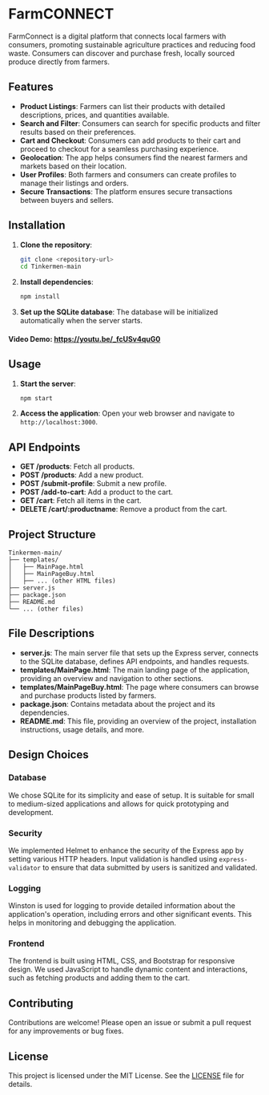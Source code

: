 # FarmCONNECT


FarmConnect is a digital platform that connects local farmers with consumers, promoting sustainable agriculture practices and reducing food waste. Consumers can discover and purchase fresh, locally sourced produce directly from farmers.

## Features

- **Product Listings**: Farmers can list their products with detailed descriptions, prices, and quantities available.
- **Search and Filter**: Consumers can search for specific products and filter results based on their preferences.
- **Cart and Checkout**: Consumers can add products to their cart and proceed to checkout for a seamless purchasing experience.
- **Geolocation**: The app helps consumers find the nearest farmers and markets based on their location.
- **User Profiles**: Both farmers and consumers can create profiles to manage their listings and orders.
- **Secure Transactions**: The platform ensures secure transactions between buyers and sellers.

## Installation

1. **Clone the repository**:
    ```sh
    git clone <repository-url>
    cd Tinkermen-main
    ```

2. **Install dependencies**:
    ```sh
    npm install
    ```

3. **Set up the SQLite database**:
    The database will be initialized automatically when the server starts.
#### Video Demo: https://youtu.be/_fcUSv4quG0



## Usage

1. **Start the server**:
    ```sh
    npm start
    ```

2. **Access the application**:
    Open your web browser and navigate to `http://localhost:3000`.

## API Endpoints

- **GET /products**: Fetch all products.
- **POST /products**: Add a new product.
- **POST /submit-profile**: Submit a new profile.
- **POST /add-to-cart**: Add a product to the cart.
- **GET /cart**: Fetch all items in the cart.
- **DELETE /cart/:productname**: Remove a product from the cart.

## Project Structure

```
Tinkermen-main/
├── templates/
│   ├── MainPage.html
│   ├── MainPageBuy.html
│   ├── ... (other HTML files)
├── server.js
├── package.json
├── README.md
└── ... (other files)
```
## File Descriptions

- **server.js**: The main server file that sets up the Express server, connects to the SQLite database, defines API endpoints, and handles requests.
- **templates/MainPage.html**: The main landing page of the application, providing an overview and navigation to other sections.
- **templates/MainPageBuy.html**: The page where consumers can browse and purchase products listed by farmers.
- **package.json**: Contains metadata about the project and its dependencies.
- **README.md**: This file, providing an overview of the project, installation instructions, usage details, and more.

## Design Choices

### Database
We chose SQLite for its simplicity and ease of setup. It is suitable for small to medium-sized applications and allows for quick prototyping and development.

### Security
We implemented Helmet to enhance the security of the Express app by setting various HTTP headers. Input validation is handled using `express-validator` to ensure that data submitted by users is sanitized and validated.

### Logging
Winston is used for logging to provide detailed information about the application's operation, including errors and other significant events. This helps in monitoring and debugging the application.

### Frontend
The frontend is built using HTML, CSS, and Bootstrap for responsive design. We used JavaScript to handle dynamic content and interactions, such as fetching products and adding them to the cart.


## Contributing

Contributions are welcome! Please open an issue or submit a pull request for any improvements or bug fixes.

## License

This project is licensed under the MIT License. See the [LICENSE](LICENSE) file for details.

